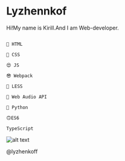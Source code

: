 # Lyzhennkof

Hi!My name is Kirill.And I am Web-developer.

```

🤪 HTML

🤩 CSS

😍 JS

😎 Webpack 

🧐 LESS

🤯 Web Audio API

🐍 Python 

🙃ES6

TypeScript

```

![alt text](https://wmpics.pics/di-R7HI.gif)

@lyzhenkoff
